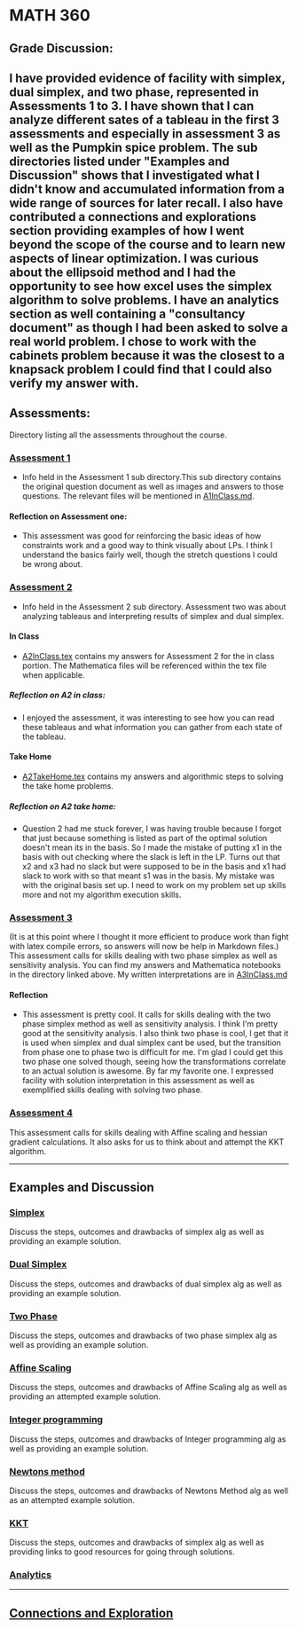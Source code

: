 # MATH 360

## Grade Discussion:
I have provided evidence of facility with simplex, dual simplex, and two phase, represented in Assessments 1 to 3. I have shown that I can analyze different sates of a tableau in the first 3 assessments and especially in assessment 3 as well as the Pumpkin spice problem. The sub directories listed under "Examples and Discussion" shows that I investigated what I didn't know and accumulated information from a wide range of sources for later recall.
I also have contributed a connections and explorations section providing examples of how I went beyond the scope of the course and to learn new aspects of linear optimization. I was curious about the ellipsoid method and I had the opportunity to see how excel uses the simplex algorithm to solve problems.
I have an analytics section as well containing a "consultancy document" as though I had been asked to solve a real world problem. I chose to work with the cabinets problem because it was the closest to a knapsack problem I could find that I could also verify my answer with.
---
## Assessments:
Directory listing all the assessments throughout the course.
### [Assessment 1](https://github.com/AllisonBolen/LinearAlgebra/tree/bolen/Assessments/Assessment1)
* Info held in the Assessment 1 sub directory.This sub directory contains the original question document as well as images and answers to those questions. The relevant files will be mentioned in [A1InClass.md](https://github.com/AllisonBolen/LinearAlgebra/blob/bolen/Assessments/Assessment1/A1InClass.md).
#### Reflection on Assessment one:
* This assessment was good for reinforcing the basic ideas of how constraints work and a good way to think visually about LPs. I think I understand the basics fairly well, though the stretch questions I could be wrong about.

### [Assessment 2](https://github.com/AllisonBolen/LinearAlgebra/tree/bolen/Assessments/Assessment2)
* Info held in the Assessment 2 sub directory. Assessment two was about analyzing tableaus and interpreting results of simplex and dual simplex.
#### In Class
* [A2InClass.tex](https://github.com/AllisonBolen/LinearAlgebra/blob/bolen/Assesments/Assesment2/A2InClass.tex) contains my answers for Assessment 2 for the in class portion. The Mathematica files will be referenced within the tex file when applicable.
##### Reflection on A2 in class:
* I enjoyed the assessment, it was interesting to see how you can read these tableaus and what information you can gather from each state of the tableau.
#### Take Home
* [A2TakeHome.tex](https://github.com/AllisonBolen/LinearAlgebra/blob/bolen/Assesments/Assesment2/A2TakeHome.nb) contains my answers and algorithmic steps to solving the take home problems.
##### Reflection on A2 take home:
* Question 2 had me stuck forever, I was having trouble because I forgot that just because something is listed as part of the optimal solution doesn't mean its in the basis. So I made the mistake of putting x1 in the basis with out checking where the slack is left in the LP. Turns out that x2 and x3 had no slack but were supposed to be in the basis and x1 had slack to work with so that meant s1 was in the basis. My mistake was with the original basis set up. I need to work on my problem set up skills more and not my algorithm execution skills.

### [Assessment 3](https://github.com/AllisonBolen/LinearAlgebra/tree/bolen/Assessments/Assessment3)
(It is at this point where I thought it more efficient to produce work than fight with latex compile errors, so answers will now be help in Markdown files.)
This assessment calls for skills dealing with two phase simplex as well as sensitivity analysis.
You can find my answers and Mathematica notebooks in the directory linked above. My written interpretations are in [A3InClass.md](https://github.com/AllisonBolen/LinearAlgebra/blob/bolen/Assessments/Assessment3/A3InClass.md)
#### Reflection
* This assessment is pretty cool. It calls for skills dealing with the two phase simplex method as well as sensitivity analysis. I think I'm pretty good at the sensitivity analysis. I also think two phase is cool, I get that it is used when simplex and dual simplex cant be used, but the transition from phase one to phase two is difficult for me. I'm glad I could get this two phase one solved though, seeing how the transformations correlate to an actual solution is awesome. By far my favorite one. I expressed facility with solution interpretation in this assessment as well as exemplified skills dealing with solving two phase.

### [Assessment 4](https://github.com/AllisonBolen/LinearAlgebra/tree/bolen/Assessments/Assessment4)

This assessment calls for skills dealing with Affine scaling and hessian gradient calculations. It also asks for us to think about and attempt the KKT algorithm.

---
## Examples and Discussion
### [Simplex](https://github.com/AllisonBolen/LinearAlgebra/tree/bolen/simplex)
Discuss the steps, outcomes and drawbacks of simplex alg as well as providing an example solution.
### [Dual Simplex](https://github.com/AllisonBolen/LinearAlgebra/tree/bolen/dual)
Discuss the steps, outcomes and drawbacks of dual simplex alg as well as providing an example solution.

### [Two Phase](https://github.com/AllisonBolen/LinearAlgebra/tree/bolen/TwoPhase)
Discuss the steps, outcomes and drawbacks of two phase simplex alg as well as providing an example solution.

### [Affine Scaling](https://github.com/AllisonBolen/LinearAlgebra/tree/bolen/AffineScaling)
Discuss the steps, outcomes and drawbacks of Affine Scaling alg as well as providing an attempted example solution.

### [Integer programming](https://github.com/AllisonBolen/LinearAlgebra/tree/bolen/IntegerProgramming)
Discuss the steps, outcomes and drawbacks of Integer programming alg as well as providing an example solution.

### [Newtons method](https://github.com/AllisonBolen/LinearAlgebra/tree/bolen/NewtonsMethod)
Discuss the steps, outcomes and drawbacks of Newtons Method alg as well as an attempted example solution.

### [KKT](https://github.com/AllisonBolen/LinearAlgebra/tree/bolen/KKT)
Discuss the steps, outcomes and drawbacks of simplex alg as well as providing links to good resources for going through solutions.

### [Analytics](https://github.com/AllisonBolen/LinearAlgebra/tree/bolen/AnalyticsProblem)
---
## [Connections and Exploration](https://github.com/AllisonBolen/LinearAlgebra/tree/bolen/connections)
